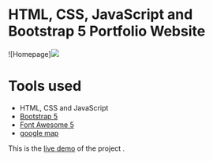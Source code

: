 HTML, CSS, JavaScript and Bootstrap 5 Portfolio Website
=======
![Homepage]<img src = "https://imgflip.com/gif/7xl9rr"/>

# Tools used #
* HTML, CSS and JavaScript
* [Bootstrap 5](https://getbootstrap.com/docs/5.0/getting-started/introduction/)
* [Font Awesome 5](https://fontawesome.com/)
* [google map](https://www.embed-map.com/)

This is the [live demo](https://brad-portfolio.netlify.app/) of the project . 

